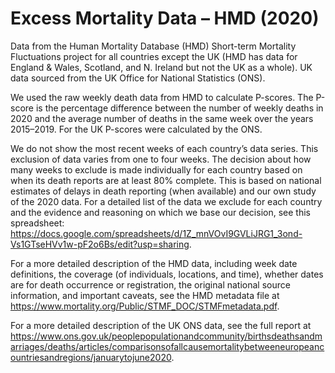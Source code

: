 # Excess Mortality Data – HMD (2020)

Data from the Human Mortality Database (HMD) Short-term Mortality Fluctuations project for all countries except the UK (HMD has data for England & Wales, Scotland, and N. Ireland but not the UK as a whole). UK data sourced from the UK Office for National Statistics (ONS).

We used the raw weekly death data from HMD to calculate P-scores. The P-score is the percentage difference between the number of weekly deaths in 2020 and the average number of deaths in the same week over the years 2015–2019. For the UK P-scores were calculated by the ONS.

We do not show the most recent weeks of each country’s data series. This exclusion of data varies from one to four weeks. The decision about how many weeks to exclude is made individually for each country based on when its death reports are at least 80% complete. This is based on national estimates of delays in death reporting (when available) and our own study of the 2020 data. For a detailed list of the data we exclude for each country and the evidence and reasoning on which we base our decision, see this spreadsheet: https://docs.google.com/spreadsheets/d/1Z_mnVOvI9GVLiJRG1_3ond-Vs1GTseHVv1w-pF2o6Bs/edit?usp=sharing.

For a more detailed description of the HMD data, including week date definitions, the coverage (of individuals, locations, and time), whether dates are for death occurrence or registration, the original national source information, and important caveats, see the HMD metadata file at https://www.mortality.org/Public/STMF_DOC/STMFmetadata.pdf.

For a more detailed description of the UK ONS data, see the full report at https://www.ons.gov.uk/peoplepopulationandcommunity/birthsdeathsandmarriages/deaths/articles/comparisonsofallcausemortalitybetweeneuropeancountriesandregions/januarytojune2020.